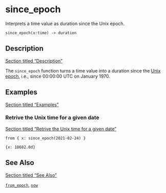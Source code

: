 # since_epoch

Interprets a time value as duration since the Unix epoch.

```tql
since_epoch(x:time) -> duration
```

## Description

[Section titled “Description”](#description)

The `since_epoch` function turns a time value into a duration since the [Unix epoch](https://en.wikipedia.org/wiki/Unix_time), i.e., since 00:00:00 UTC on January 1970.

## Examples

[Section titled “Examples”](#examples)

### Retrive the Unix time for a given date

[Section titled “Retrive the Unix time for a given date”](#retrive-the-unix-time-for-a-given-date)

```tql
from { x: since_epoch(2021-02-24) }
```

```tql
{x: 18682.0d}
```

## See Also

[Section titled “See Also”](#see-also)

[`from_epoch`](/reference/functions/from_epoch), [`now`](/reference/functions/now)